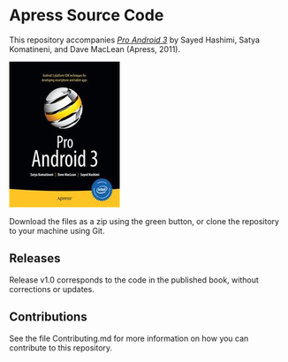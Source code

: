 # Apress Source Code

This repository accompanies [*Pro Android 3*](http://www.apress.com/9781430232223) by Sayed Hashimi, Satya Komatineni, and Dave  MacLean (Apress, 2011).

![Cover image](9781430232223.jpg)

Download the files as a zip using the green button, or clone the repository to your machine using Git.

## Releases

Release v1.0 corresponds to the code in the published book, without corrections or updates.

## Contributions

See the file Contributing.md for more information on how you can contribute to this repository.
